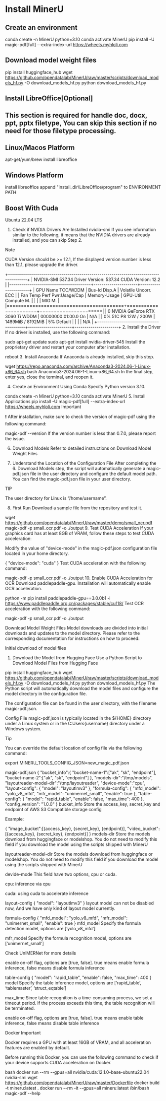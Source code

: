 # Install MinerU

## Create an environment
conda create -n MinerU python=3.10
conda activate MinerU
pip install -U magic-pdf[full] --extra-index-url https://wheels.myhloli.com

## Download model weight files
pip install huggingface_hub
wget https://github.com/opendatalab/MinerU/raw/master/scripts/download_models_hf.py -O download_models_hf.py
python download_models_hf.py

## Install LibreOffice[Optional]
## This section is required for handle doc, docx, ppt, pptx filetype, You can skip this section if no need for those filetype processing.

## Linux/Macos Platform

apt-get/yum/brew install libreoffice

## Windows Platform

install libreoffice
append "install_dir\LibreOffice\program" to ENVIRONMENT PATH

## Boost With Cuda

Ubuntu 22.04 LTS
1. Check if NVIDIA Drivers Are Installed
nvidia-smi
If you see information similar to the following, it means that the NVIDIA drivers are already installed, and you can skip Step 2.

Note

CUDA Version should be >= 12.1, If the displayed version number is less than 12.1, please upgrade the driver.

+---------------------------------------------------------------------------------------+
| NVIDIA-SMI 537.34                 Driver Version: 537.34       CUDA Version: 12.2     |
|-----------------------------------------+----------------------+----------------------+
| GPU  Name                     TCC/WDDM  | Bus-Id        Disp.A | Volatile Uncorr. ECC |
| Fan  Temp   Perf          Pwr:Usage/Cap |         Memory-Usage | GPU-Util  Compute M. |
|                                         |                      |               MIG M. |
|=========================================+======================+======================|
|   0  NVIDIA GeForce RTX 3060 Ti   WDDM  | 00000000:01:00.0  On |                  N/A |
|  0%   51C    P8              12W / 200W |   1489MiB /  8192MiB |      5%      Default |
|                                         |                      |                  N/A |
+-----------------------------------------+----------------------+----------------------+
2. Install the Driver
If no driver is installed, use the following command:

sudo apt-get update
sudo apt-get install nvidia-driver-545
Install the proprietary driver and restart your computer after installation.

reboot
3. Install Anaconda
If Anaconda is already installed, skip this step.

wget https://repo.anaconda.com/archive/Anaconda3-2024.06-1-Linux-x86_64.sh
bash Anaconda3-2024.06-1-Linux-x86_64.sh
In the final step, enter yes, close the terminal, and reopen it.

4. Create an Environment Using Conda
Specify Python version 3.10.

conda create -n MinerU python=3.10
conda activate MinerU
5. Install Applications
pip install -U magic-pdf[full] --extra-index-url https://wheels.myhloli.com
Important

❗ After installation, make sure to check the version of magic-pdf using the following command:

magic-pdf --version
If the version number is less than 0.7.0, please report the issue.

6. Download Models
Refer to detailed instructions on Download Model Weight Files

7. Understand the Location of the Configuration File
After completing the 6. Download Models step, the script will automatically generate a magic-pdf.json file in the user directory and configure the default model path. You can find the magic-pdf.json file in your user directory.

TIP

The user directory for Linux is “/home/username”.

8. First Run
Download a sample file from the repository and test it.

wget https://github.com/opendatalab/MinerU/raw/master/demo/small_ocr.pdf
magic-pdf -p small_ocr.pdf -o ./output
9. Test CUDA Acceleration
If your graphics card has at least 8GB of VRAM, follow these steps to test CUDA acceleration:

Modify the value of "device-mode" in the magic-pdf.json configuration file located in your home directory.

{
  "device-mode": "cuda"
}
Test CUDA acceleration with the following command:

magic-pdf -p small_ocr.pdf -o ./output
10. Enable CUDA Acceleration for OCR
Download paddlepaddle-gpu. Installation will automatically enable OCR acceleration.

python -m pip install paddlepaddle-gpu==3.0.0b1 -i https://www.paddlepaddle.org.cn/packages/stable/cu118/
Test OCR acceleration with the following command:

magic-pdf -p small_ocr.pdf -o ./output

Download Model Weight Files
Model downloads are divided into initial downloads and updates to the model directory. Please refer to the corresponding documentation for instructions on how to proceed.

Initial download of model files
1. Download the Model from Hugging Face
Use a Python Script to Download Model Files from Hugging Face

pip install huggingface_hub
wget https://github.com/opendatalab/MinerU/raw/master/scripts/download_models_hf.py -O download_models_hf.py
python download_models_hf.py
The Python script will automatically download the model files and configure the model directory in the configuration file.

The configuration file can be found in the user directory, with the filename magic-pdf.json.

Config
File magic-pdf.json is typically located in the ${HOME} directory under a Linux system or in the C:Users{username} directory under a Windows system.

Tip

You can override the default location of config file via the following command:

export MINERU_TOOLS_CONFIG_JSON=new_magic_pdf.json

magic-pdf.json
{
    "bucket_info":{
        "bucket-name-1":["ak", "sk", "endpoint"],
        "bucket-name-2":["ak", "sk", "endpoint"]
    },
    "models-dir":"/tmp/models",
    "layoutreader-model-dir":"/tmp/layoutreader",
    "device-mode":"cpu",
    "layout-config": {
        "model": "layoutlmv3"
    },
    "formula-config": {
        "mfd_model": "yolo_v8_mfd",
        "mfr_model": "unimernet_small",
        "enable": true
    },
    "table-config": {
        "model": "rapid_table",
        "enable": false,
        "max_time": 400
    },
    "config_version": "1.0.0"
}
bucket_info
Store the access_key, secret_key and endpoint of AWS S3 Compatible storage config

Example:

{
    "image_bucket":[{access_key}, {secret_key}, {endpoint}],
    "video_bucket":[{access_key}, {secret_key}, {endpoint}]
}
models-dir
Store the models download from huggingface or modelshop. You do not need to modify this field if you download the model using the scripts shipped with MinerU

layoutreader-model-dir
Store the models download from huggingface or modelshop. You do not need to modify this field if you download the model using the scripts shipped with MinerU

devide-mode
This field have two options, cpu or cuda.

cpu: inference via cpu

cuda: using cuda to accelerate inference

layout-config
{
    "model": "layoutlmv3"
}
layout model can not be disabled now, And we have only kind of layout model currently.

formula-config
{
    "mfd_model": "yolo_v8_mfd",
    "mfr_model": "unimernet_small",
    "enable": true
}
mfd_model
Specify the formula detection model, options are [‘yolo_v8_mfd’]

mfr_model
Specify the formula recognition model, options are [‘unimernet_small’]

Check UniMERNet for more details

enable
on-off flag, options are [true, false]. true means enable formula inference, false means disable formula inference

table-config
{
     "model": "rapid_table",
     "enable": false,
     "max_time": 400
 }
model
Specify the table inference model, options are [‘rapid_table’, ‘tablemaster’, ‘struct_eqtable’]

max_time
Since table recognition is a time-consuming process, we set a timeout period. If the process exceeds this time, the table recognition will be terminated.

enable
on-off flag, options are [true, false]. true means enable table inference, false means disable table inference


Docker
Important

Docker requires a GPU with at least 16GB of VRAM, and all acceleration features are enabled by default.

Before running this Docker, you can use the following command to check if your device supports CUDA acceleration on Docker.

bash  docker run --rm --gpus=all nvidia/cuda:12.1.0-base-ubuntu22.04 nvidia-smi
wget https://github.com/opendatalab/MinerU/raw/master/Dockerfile
docker build -t mineru:latest .
docker run --rm -it --gpus=all mineru:latest /bin/bash
magic-pdf --help